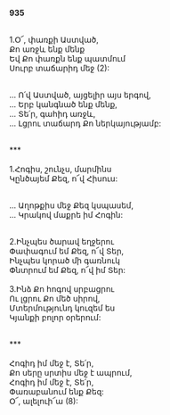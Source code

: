 **935**

\
1.Օ՜, փառքի Աստված,\
Քո առջև ենք մենք\
Եվ Քո փառքն ենք պատմում\
Սուրբ տաճարիդ մեջ (2):

\
 ... Ո՛վ Աստված, այցելիր այս երգով,\
 ... Երբ կանգնած ենք մենք,\
 ... Տե՛ր, գահիդ առջև,\
 ... Լցրու տաճարդ Քո ներկայությամբ:

\
\*\*\*\
\
1.Հոգիս, շունչս, մարմինս\
Կընծայեմ Քեզ, ո՜վ Հիսուս:

\
 ... Աղոթքիս մեջ Քեզ կսպասեմ,\
 ... Կրակով մաքրե իմ Հոգին:

\
2.Ինչպես ծարավ եղջերու\
Փափագում եմ Քեզ, ո՜վ Տեր,\
Ինչպես կորած մի գառնուկ\
Փնտրում եմ Քեզ, ո՜վ իմ Տեր:\
\
3.Ինձ Քո հոգով սրբացրու\
Ու լցրու Քո մեծ սիրով,\
Մտերմությունդ կուզեմ ես\
Կյանքի բոլոր օրերում:

\
\*\*\*\
\
Հոգիդ իմ մեջ է, Տե՛ր,\
Քո սերը սրտիս մեջ է ապրում,\
Հոգիդ իմ մեջ է, Տե՛ր,\
Փառաբանում ենք Քեզ:\
Օ՜, ալելուի՜ա (8):
